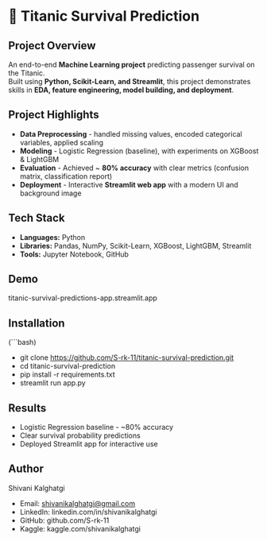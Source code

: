 # 🚢 Titanic Survival Prediction

## Project Overview
An end-to-end **Machine Learning project** predicting passenger survival on the Titanic.  
Built using **Python, Scikit-Learn, and Streamlit**, this project demonstrates skills in **EDA, feature engineering, model building, and deployment**.  

## Project Highlights
- **Data Preprocessing** - handled missing values, encoded categorical variables, applied scaling  
- **Modeling** - Logistic Regression (baseline), with experiments on XGBoost & LightGBM  
- **Evaluation** - Achieved ~ **80% accuracy** with clear metrics (confusion matrix, classification report)  
- **Deployment** - Interactive **Streamlit web app** with a modern UI and background image  

## Tech Stack
- **Languages:** Python  
- **Libraries:** Pandas, NumPy, Scikit-Learn, XGBoost, LightGBM, Streamlit  
- **Tools:** Jupyter Notebook, GitHub  

## Demo
titanic-survival-predictions-app.streamlit.app

## Installation
(```bash)
- git clone https://github.com/S-rk-11/titanic-survival-prediction.git
- cd titanic-survival-prediction
- pip install -r requirements.txt
- streamlit run app.py

## Results
- Logistic Regression baseline - ~80% accuracy
- Clear survival probability predictions
- Deployed Streamlit app for interactive use

## Author
Shivani Kalghatgi
- Email: shivanikalghatgi@gmail.com
- LinkedIn: linkedin.com/in/shivanikalghatgi
- GitHub: github.com/S-rk-11
- Kaggle: kaggle.com/shivanikalghatgi
